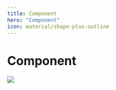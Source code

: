 ```yaml
---
title: Component
hero: "Component"
icon: material/shape-plus-outline
---
```


# Component

![](overview.drawio)
